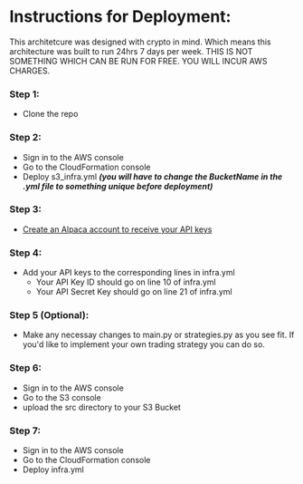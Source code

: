 # Instructions for Deployment:

This architetcure was designed with crypto in mind. Which means this architecture was built to run 24hrs 7 days per week. THIS IS NOT SOMETHING WHICH CAN BE RUN FOR FREE. YOU WILL INCUR AWS CHARGES.

### Step 1:
- Clone the repo

### Step 2:
- Sign in to the AWS console
- Go to the CloudFormation console
- Deploy s3_infra.yml ***(you will have to change the BucketName in the .yml file to something unique before deployment)***

### Step 3:
- [Create an Alpaca account to receive your API keys](https://alpaca.markets/)

### Step 4:
- Add your API keys to the corresponding lines in infra.yml
  - Your API Key ID should go on line 10 of infra.yml
  - Your API Secret Key should go on line 21 of infra.yml

### Step 5 (Optional):
- Make any necessay changes to main.py or strategies.py as you see fit. If you'd like to implement your own trading strategy you can do so.

### Step 6:
- Sign in to the AWS console
- Go to the S3 console
- upload the src directory to your S3 Bucket

### Step 7:
- Sign in to the AWS console
- Go to the CloudFormation console
- Deploy infra.yml
